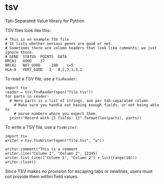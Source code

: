 # tsv
Tab-Separated Value library for Python

TSV files look like this:

```
# This is an example TSV file
# It lists whether verious genes are good or not.
# Sometimes there are column headers that look like comments; we just ignore those.
# GENE	STATUS	POINTS	DATA
BRCA1	GOOD	37
BRCA2	NOT_GOOD	-100	c=5
HLA-A	VERY_GOOD	3	0,2,3,1,3,2
```

To read a TSV file, use a `TsvReader`:

```
import tsv
reader = tsv.TsvReader(open("file.tsv"))
for parts in reader:
  # Here parts is a list of strings, one per tab-separated column.
	# Make sure you handle not having enough fields, or not being able to
	# parse numbers where you expect them.
  print("Record with {} fields: {}".format(len(parts), parts))
```

To write a TSV file, use a `TsvWriter`:
```
import tsv
writer = tsv.TsvWriter(open("file.tsv", "w"))

writer.comment("This is a comment
writer.line("Column 1", "Column 2", 12345)
writer.list_line(["Column 1", "Column 2"] + list(range(10)))
writer.close()
```

Since TSV makes no provision for escaping tabs or newlines, users must not provide them within field values.
